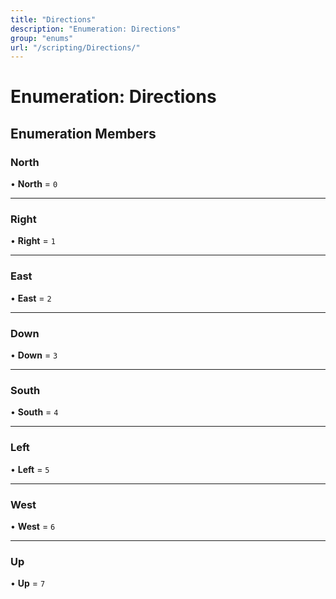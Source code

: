 ```yaml
---
title: "Directions"
description: "Enumeration: Directions"
group: "enums"
url: "/scripting/Directions/"
---
```


# Enumeration: Directions

## Enumeration Members

### North

• **North** = ``0``

___

### Right

• **Right** = ``1``

___

### East

• **East** = ``2``

___

### Down

• **Down** = ``3``

___

### South

• **South** = ``4``

___

### Left

• **Left** = ``5``

___

### West

• **West** = ``6``

___

### Up

• **Up** = ``7``
